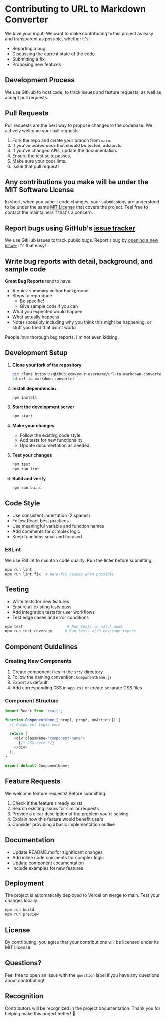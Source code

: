 # Contributing to URL to Markdown Converter

We love your input! We want to make contributing to this project as easy and transparent as possible, whether it's:

- Reporting a bug
- Discussing the current state of the code
- Submitting a fix
- Proposing new features

## Development Process

We use GitHub to host code, to track issues and feature requests, as well as accept pull requests.

## Pull Requests

Pull requests are the best way to propose changes to the codebase. We actively welcome your pull requests:

1. Fork the repo and create your branch from `main`.
2. If you've added code that should be tested, add tests.
3. If you've changed APIs, update the documentation.
4. Ensure the test suite passes.
5. Make sure your code lints.
6. Issue that pull request!

## Any contributions you make will be under the MIT Software License

In short, when you submit code changes, your submissions are understood to be under the same [MIT License](http://choosealicense.com/licenses/mit/) that covers the project. Feel free to contact the maintainers if that's a concern.

## Report bugs using GitHub's [issue tracker](../../issues)

We use GitHub issues to track public bugs. Report a bug by [opening a new issue](../../issues/new); it's that easy!

## Write bug reports with detail, background, and sample code

**Great Bug Reports** tend to have:

- A quick summary and/or background
- Steps to reproduce
  - Be specific!
  - Give sample code if you can
- What you expected would happen
- What actually happens
- Notes (possibly including why you think this might be happening, or stuff you tried that didn't work)

People *love* thorough bug reports. I'm not even kidding.

## Development Setup

1. **Clone your fork of the repository**
   ```bash
   git clone https://github.com/your-username/url-to-markdown-converter.git
   cd url-to-markdown-converter
   ```

2. **Install dependencies**
   ```bash
   npm install
   ```

3. **Start the development server**
   ```bash
   npm start
   ```

4. **Make your changes**
   - Follow the existing code style
   - Add tests for new functionality
   - Update documentation as needed

5. **Test your changes**
   ```bash
   npm test
   npm run lint
   ```

6. **Build and verify**
   ```bash
   npm run build
   ```

## Code Style

- Use consistent indentation (2 spaces)
- Follow React best practices
- Use meaningful variable and function names
- Add comments for complex logic
- Keep functions small and focused

### ESLint

We use ESLint to maintain code quality. Run the linter before submitting:

```bash
npm run lint
npm run lint:fix  # Auto-fix issues when possible
```

## Testing

- Write tests for new features
- Ensure all existing tests pass
- Add integration tests for user workflows
- Test edge cases and error conditions

```bash
npm test                    # Run tests in watch mode
npm run test:coverage      # Run tests with coverage report
```

## Component Guidelines

### Creating New Components

1. Create component files in the `src/` directory
2. Follow the naming convention: `ComponentName.js`
3. Export as default
4. Add corresponding CSS in `App.css` or create separate CSS files

### Component Structure

```javascript
import React from 'react';

function ComponentName({ prop1, prop2, onAction }) {
  // Component logic here
  
  return (
    <div className="component-name">
      {/* JSX here */}
    </div>
  );
}

export default ComponentName;
```

## Feature Requests

We welcome feature requests! Before submitting:

1. Check if the feature already exists
2. Search existing issues for similar requests
3. Provide a clear description of the problem you're solving
4. Explain how this feature would benefit users
5. Consider providing a basic implementation outline

## Documentation

- Update README.md for significant changes
- Add inline code comments for complex logic
- Update component documentation
- Include examples for new features

## Deployment

The project is automatically deployed to Vercel on merge to main. Test your changes locally:

```bash
npm run build
npm run preview
```

## License

By contributing, you agree that your contributions will be licensed under its MIT License.

## Questions?

Feel free to open an issue with the `question` label if you have any questions about contributing!

## Recognition

Contributors will be recognized in the project documentation. Thank you for helping make this project better! 🙏
